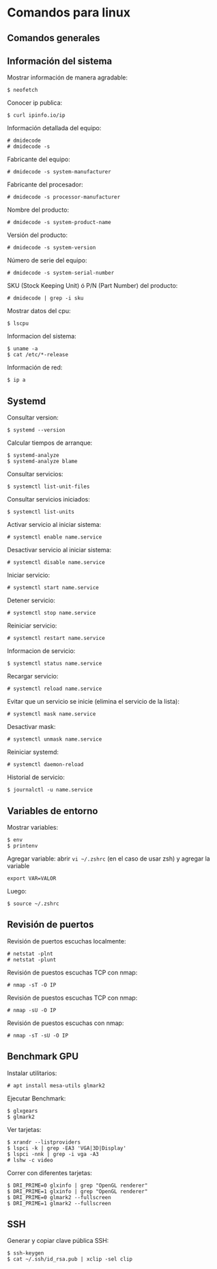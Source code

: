 # Comandos para linux

## Comandos generales



## Información del sistema

Mostrar información de manera agradable:
```
$ neofetch
```

Conocer ip publica:
```
$ curl ipinfo.io/ip
```    

Información detallada del equipo:
```
# dmidecode
# dmidecode -s
```

Fabricante del equipo:
```
# dmidecode -s system-manufacturer
```    

Fabricante del procesador:
```
# dmidecode -s processor-manufacturer
```

Nombre del producto:
```
# dmidecode -s system-product-name
```

Versión del producto:
```
# dmidecode -s system-version
```

Número de serie del equipo:
```
# dmidecode -s system-serial-number
```

SKU (Stock Keeping Unit) ó P/N (Part Number) del producto:
```
# dmidecode | grep -i sku
```

Mostrar datos del cpu:
```
$ lscpu
```

Informacion del sistema:
```
$ uname -a
$ cat /etc/*-release
```

Información de red:
```
$ ip a
```

## Systemd

Consultar version:
```
$ systemd --version
```    

Calcular tiempos de arranque:
```
$ systemd-analyze
$ systemd-analyze blame
```

Consultar servicios:
```
$ systemctl list-unit-files
```    

Consultar servicios iniciados:
```
$ systemctl list-units
```    

Activar servicio al iniciar sistema:
```
# systemctl enable name.service
```    

Desactivar servicio al iniciar sistema:
```
# systemctl disable name.service
```    

Iniciar servicio:
```
# systemctl start name.service
```    

Detener servicio:
```
# systemctl stop name.service
```    

Reiniciar servicio:
```
# systemctl restart name.service
```    

Informacion de servicio:
```
$ systemctl status name.service
```    

Recargar servicio:
```
# systemctl reload name.service
```    

Evitar que un servicio se inicie (elimina el servicio de la lista):
```
# systemctl mask name.service
```    

Desactivar mask:
```
# systemctl unmask name.service
```    

Reiniciar systemd:
```
# systemctl daemon-reload
```    

Historial de servicio:
```
$ journalctl -u name.service
```    

## Variables de entorno

Mostrar variables:
```
$ env
$ printenv
```

Agregar variable: abrir `vi ~/.zshrc` (en el caso de usar zsh) y agregar la variable
```
export VAR=VALOR
```

Luego:
```
$ source ~/.zshrc
```

## Revisión de puertos

Revisión de puertos escuchas localmente:
```
# netstat -plnt
# netstat -plunt
```

Revisión de puestos escuchas TCP con nmap:
```
# nmap -sT -O IP
```    

Revisión de puestos escuchas TCP con nmap:
```
# nmap -sU -O IP
```    

Revisión de puestos escuchas con nmap:
```
# nmap -sT -sU -O IP
```

## Benchmark GPU

Instalar utilitarios:
```
# apt install mesa-utils glmark2
```

Ejecutar Benchmark:
```
$ glxgears
$ glmark2
```

Ver tarjetas:
```
$ xrandr --listproviders
$ lspci -k | grep -EA3 'VGA|3D|Display'
$ lspci -nnk | grep -i vga -A3
# lshw -c video
```
Correr con diferentes tarjetas:
```
$ DRI_PRIME=0 glxinfo | grep "OpenGL renderer"
$ DRI_PRIME=1 glxinfo | grep "OpenGL renderer"
$ DRI_PRIME=0 glmark2 --fullscreen
$ DRI_PRIME=1 glmark2 --fullscreen
```

## SSH
Generar y copiar clave pública SSH:
```
$ ssh-keygen
$ cat ~/.ssh/id_rsa.pub | xclip -sel clip
```
